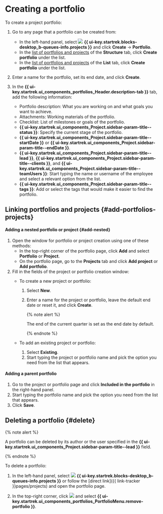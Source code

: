 # Creating a portfolio

To create a project portfolio:

1. Go to any page that a portfolio can be created from:

   * In the left-hand panel, select ![](../../_assets/tracker/svg/project.svg)&nbsp;**{{ ui-key.startrek.blocks-desktop_b-queues-info.projects }}** and click **Create** → **Portfolio**.
   * In the [list of portfolios and projects](my-projects.md) of the **Structure** tab, click **Create portfolio** under the list.
   * In the [list of portfolios and projects](my-projects.md) of the **List** tab, click **Create portfolio** under the list.

1. Enter a name for the portfolio, set its end date, and click **Create**.

1. In the **{{ ui-key.startrek.ui_components_portfolios_Header.description-tab }}** tab, add the following information:

   * Portfolio description: What you are working on and what goals you want to achieve.
   * Attachments: Working materials of the portfolio.
   * Checklist: List of milestones or goals of the portfolio.
   * **{{ ui-key.startrek.ui_components_Project.sidebar-param-title--status }}**: Specify the current stage of the portfolio.
   * **{{ ui-key.startrek.ui_components_Project.sidebar-param-title--startDate }}** or **{{ ui-key.startrek.ui_components_Project.sidebar-param-title--endDate }}**.
   * **{{ ui-key.startrek.ui_components_Project.sidebar-param-title--lead }}**, **{{ ui-key.startrek.ui_components_Project.sidebar-param-title--clients }}**, and **{{ ui-key.startrek.ui_components_Project.sidebar-param-title--teamUsers }}**: Start typing the name or username of the employee and select a relevant option from the list.
   * **{{ ui-key.startrek.ui_components_Project.sidebar-param-title--tags }}**: Add or select the tags that would make it easier to find the portfolio.

## Linking portfolios and projects {#add-portfolios-projects}

#### Adding a nested portfolio or project {#add-nested}

1. Open the window for portfolio or project creation using one of these methods:
   * In the top-right corner of the portfolio page, click **Add** and select **Portfolio** or **Project**.
   * On the portfolio page, go to the **Projects** tab and click **Add project** or **Add portfolio**.
1. Fill in the fields of the project or portfolio creation window:
   * To create a new project or portfolio:
      1. Select **New**.
      1. Enter a name for the project or portfolio, leave the default end date or reset it, and click **Create**.

         {% note alert %}

         The end of the current quarter is set as the end date by default.

         {% endnote %}

   * To add an existing project or portfolio:
      1. Select **Existing**.
      1. Start typing the project or portfolio name and pick the option you need from the list that appears.

#### Adding a parent portfolio

1. Go to the project or portfolio page and click **Included in the portfolio** in the right-hand panel.
1. Start typing the portfolio name and pick the option you need from the list that appears.
1. Click **Save**.

## Deleting a portfolio {#delete}

{% note alert %}

A portfolio can be deleted by its author or the user specified in the **{{ ui-key.startrek.ui_components_Project.sidebar-param-title--lead }}** field.

{% endnote %}

To delete a portfolio:

1. In the left-hand panel, select ![](../../_assets/tracker/svg/project.svg)&nbsp;**{{ ui-key.startrek.blocks-desktop_b-queues-info.projects }}** or follow the [direct link]({{ link-tracker }}pages/projects) and open the portfolio page.

1. In the top-right corner, click ![](../../_assets/horizontal-ellipsis.svg) and select **{{ ui-key.startrek.ui_components_portfolios_PortfolioMenu.remove-portfolio }}**.